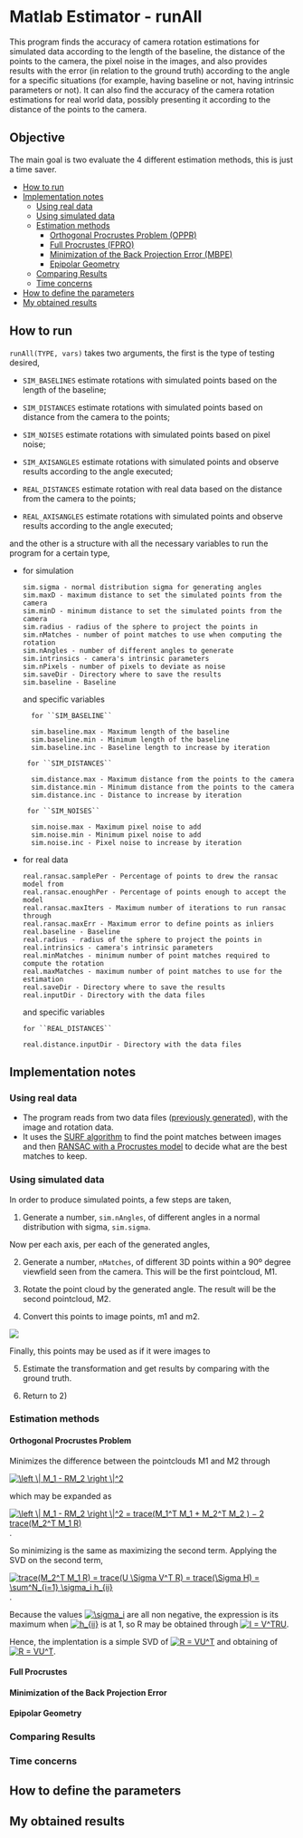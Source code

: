 # Matlab Estimator - runAll

This program finds the accuracy of camera rotation estimations for simulated data according to the length of the baseline, the distance of the points to the camera, the pixel noise in the images, and also provides results with the error (in relation to the ground truth) according to the angle for a specific situations (for example, having baseline or not, having intrinsic parameters or not). It can also find the accuracy of the camera rotation estimations for real world data, possibly presenting it according to the distance of the points to the camera.

## Objective

The main goal is two evaluate the 4 different estimation methods, this is just a time saver.

- [How to run](#how-to-run)
- [Implementation notes](#implementation-notes)
  * [Using real data](#using-real-data)
  * [Using simulated data](#using-simulated-data)
  * [Estimation methods](#estimation-methods)
    + [Orthogonal Procrustes Problem (OPPR)](#orthogonal-procrustes-problem)
    + [Full Procrustes (FPRO)](#full-procrustes)
    + [Minimization of the Back Projection Error (MBPE)](#minimization-of-the-back-projection-error)
    + [Epipolar Geometry](#epipolar-geometry)
  * [Comparing Results](#comparing-results)
  * [Time concerns](#time-concerns)
- [How to define the parameters](#how-to-define-the-parameters)
- [My obtained results](#my-obtained-results)


## How to run

``runAll(TYPE, vars)`` takes two arguments, the first is the type of testing desired,

- ``SIM_BASELINES`` estimate rotations with simulated points based on the length of the baseline;

- ``SIM_DISTANCES`` estimate rotations with simulated points based on distance from the camera to the points;

- ``SIM_NOISES`` estimate rotations with simulated points based on pixel noise;

- ``SIM_AXISANGLES`` estimate rotations with simulated points and observe results according to the angle executed;

- ``REAL_DISTANCES`` estimate rotation with real data based on the distance from the camera to the points;

- ``REAL_AXISANGLES`` estimate rotations with simulated points and observe results according to the angle executed;

and the other is a structure with all the necessary variables to run the program for a certain type,

- for simulation 

      sim.sigma - normal distribution sigma for generating angles
      sim.maxD - maximum distance to set the simulated points from the camera
      sim.minD - minimum distance to set the simulated points from the camera
      sim.radius - radius of the sphere to project the points in
      sim.nMatches - number of point matches to use when computing the rotation
      sim.nAngles - number of different angles to generate
      sim.intrinsics - camera's intrinsic parameters
      sim.nPixels - number of pixels to deviate as noise
      sim.saveDir - Directory where to save the results
      sim.baseline - Baseline 

    and specific variables 
    
        for ``SIM_BASELINE``

        sim.baseline.max - Maximum length of the baseline
        sim.baseline.min - Minimum length of the baseline
        sim.baseline.inc - Baseline length to increase by iteration

       for ``SIM_DISTANCES``

        sim.distance.max - Maximum distance from the points to the camera
        sim.distance.min - Minimum distance from the points to the camera
        sim.distance.inc - Distance to increase by iteration

       for ``SIM_NOISES`` 

        sim.noise.max - Maximum pixel noise to add
        sim.noise.min - Minimum pixel noise to add
        sim.noise.inc - Pixel noise to increase by iteration
      
- for real data

      real.ransac.samplePer - Percentage of points to drew the ransac model from                  
      real.ransac.enoughPer - Percentage of points enough to accept the model         
      real.ransac.maxIters - Maximum number of iterations to run ransac through                 
      real.ransac.maxErr - Maximum error to define points as inliers    
      real.baseline - Baseline
      real.radius - radius of the sphere to project the points in
      real.intrinsics - camera's intrinsic parameters
      real.minMatches - minimum number of point matches required to compute the rotation
      real.maxMatches - maximum number of point matches to use for the estimation
      real.saveDir - Directory where to save the results
      real.inputDir - Directory with the data files
          
     and specific variables 
     
      for ``REAL_DISTANCES``

      real.distance.inputDir - Directory with the data files 
      
## Implementation notes

### Using real data
      
- The program reads from two data files ([previously generated](https://github.com/Mrrvm/Visual-Odometry/tree/master/image_proc/Camera_take3/input)), with the image and rotation data. 
- It uses the [SURF algorithm](https://www.mathworks.com/help/vision/ref/detectsurffeatures.html) to find the point matches between images and then [RANSAC with a Procrustes model](https://github.com/Mrrvm/Visual-Odometry/blob/master/image_proc/Camera_take3/Matlab/ransacByProcrustes.m) to decide what are the best matches to keep.

### Using simulated data
In order to produce simulated points, a few steps are taken,

1) Generate a number, ``sim.nAngles``, of different angles in a normal distribution with sigma, ``sim.sigma``.

Now per each axis, per each of the generated angles, 

2) Generate a number, ``nMatches``, of different 3D points within a 90º degree viewfield seen from the camera. This will be the first pointcloud, M1.

3)  Rotate the point cloud by the generated angle. The result will be the second pointcloud, M2.

4) Convert this points to image points, m1 and m2.

![](https://github.com/Mrrvm/Visual-Odometry/blob/master/image_proc/simulation_diagram.png)

Finally, this points may be used as if it were images to 

5) Estimate the transformation and get results by comparing with the ground truth.

6) Return to  2)

### Estimation methods
#### Orthogonal Procrustes Problem 
Minimizes the difference between the pointclouds M1 and M2 through

<a href="https://www.codecogs.com/eqnedit.php?latex=\left&space;\|&space;M_1&space;-&space;RM_2&space;\right&space;\|^2" target="_blank"><img src="https://latex.codecogs.com/gif.latex?\left&space;\|&space;M_1&space;-&space;RM_2&space;\right&space;\|^2" title="\left \| M_1 - RM_2 \right \|^2" /></a>

which may be expanded as 

<a href="https://www.codecogs.com/eqnedit.php?latex=\left&space;\|&space;M_1&space;-&space;RM_2&space;\right&space;\|^2&space;=&space;trace(M_1^T&space;M_1&space;&plus;&space;M_2^T&space;M_2&space;)&space;−&space;2&space;trace(M_2^T&space;M_1&space;R)" target="_blank"><img src="https://latex.codecogs.com/gif.latex?\left&space;\|&space;M_1&space;-&space;RM_2&space;\right&space;\|^2&space;=&space;trace(M_1^T&space;M_1&space;&plus;&space;M_2^T&space;M_2&space;)&space;−&space;2&space;trace(M_2^T&space;M_1&space;R)" title="\left \| M_1 - RM_2 \right \|^2 = trace(M_1^T M_1 + M_2^T M_2 ) − 2 trace(M_2^T M_1 R)" /></a>.

So minimizing is the same as maximizing the second term. Applying the SVD on the second term, 

<a href="https://www.codecogs.com/eqnedit.php?latex=trace(M_2^T&space;M_1&space;R)&space;=&space;trace(U&space;\Sigma&space;V^T&space;R)&space;=&space;trace(\Sigma&space;H)&space;=&space;\sum^N_{i=1}&space;\sigma_i&space;h_{ii}" target="_blank"><img src="https://latex.codecogs.com/gif.latex?trace(M_2^T&space;M_1&space;R)&space;=&space;trace(U&space;\Sigma&space;V^T&space;R)&space;=&space;trace(\Sigma&space;H)&space;=&space;\sum^N_{i=1}&space;\sigma_i&space;h_{ii}" title="trace(M_2^T M_1 R) = trace(U \Sigma V^T R) = trace(\Sigma H) = \sum^N_{i=1} \sigma_i h_{ii}" /></a>.

Because the values <a href="https://www.codecogs.com/eqnedit.php?latex=\sigma_i" target="_blank"><img src="https://latex.codecogs.com/gif.latex?\sigma_i" title="\sigma_i" /></a> are all non negative, the expression is its maximum when <a href="https://www.codecogs.com/eqnedit.php?latex=h_{ii}" target="_blank"><img src="https://latex.codecogs.com/gif.latex?h_{ii}" title="h_{ii}" /></a> is at 1, so R may be obtained through <a href="https://www.codecogs.com/eqnedit.php?latex=I&space;=&space;V^TRU" target="_blank"><img src="https://latex.codecogs.com/gif.latex?I&space;=&space;V^TRU" title="I = V^TRU" /></a>.

Hence, the implentation is a simple SVD of <a href="https://www.codecogs.com/eqnedit.php?latex=M_2^TM_1" target="_blank"><img src="https://latex.codecogs.com/gif.latex?M_2^TM_1" title="R = VU^T" /></a> and obtaining of <a href="https://www.codecogs.com/eqnedit.php?latex=R&space;=&space;VU^T" target="_blank"><img src="https://latex.codecogs.com/gif.latex?R&space;=&space;VU^T" title="R = VU^T" /></a>.

#### Full Procrustes
#### Minimization of the Back Projection Error
#### Epipolar Geometry

### Comparing Results

### Time concerns
      
## How to define the parameters
      
## My obtained results 
      
